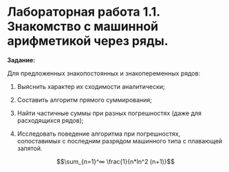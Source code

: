 # Лабораторная работа 1.1. Знакомство с машинной арифметикой через ряды.

**Задание:**

Для предложенных знакопостоянных и знакопеременных рядов:

1) Выяснить характер их сходимости аналитически;

2) Составить алгоритм прямого суммирования;

3) Найти частичные суммы при разных погрешностях (даже для расходящихся рядов);

4) Исследовать поведение алгоритма при погрешностях, сопоставимых с последним разрядом машинного типа с плавающей запятой.

$$\sum_{n=1}^∞ \frac{1}{n*ln^2 (n+1)}$$
